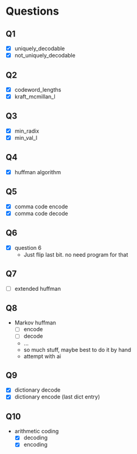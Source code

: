 # Questions

## Q1

- [x] uniquely_decodable
- [x] not_uniquely_decodable

## Q2

- [x] codeword_lengths
- [x] kraft_mcmillan_l

## Q3

- [x] min_radix
- [x] min_val_l

## Q4

- [x] huffman algorithm

## Q5

- [x] comma code encode
- [x] comma code decode

## Q6

- [x] question 6
  - Just flip last bit. no need program for that

## Q7

- [ ] extended huffman

## Q8

- Markov huffman
  - [ ] encode
  - [ ] decode
  - ...
  - so much stuff, maybe best to do it by hand
  - attempt with ai

## Q9

- [x] dictionary decode
- [x] dictionary encode (last dict entry)

## Q10

- arithmetic coding
  - [x] decoding
  - [x] encoding

